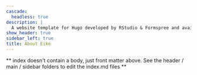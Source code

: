 ```yaml
---
cascade:
  headless: true
description: |
  A website template for Hugo developed by RStudio & Formspree and available for free.
show_header: true
sidebar_left: true
title: About Eike
---
```


** index doesn't contain a body, just front matter above.
See the header / main / sidebar folders to edit the index.md files **
